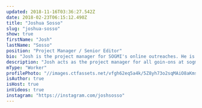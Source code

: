 ```yaml
---
updated: 2018-11-16T03:36:27.542Z
date: 2018-02-23T06:15:12.490Z
title: "Joshua Sosso"
slug: "joshua-sosso"
show: true
firstName: "Josh"
lastName: "Sosso"
position: "Project Manager / Senior Editor"
bio: "Josh is the project manager for SOGMI's online outreaches. He is passionate about bringing transformative change to the media and technology industries, and works as a web developer and designer when he isn't working with SOGMI. He also preaches Sunday nights at Freedom Fellowship Church in San Antonio, TX and frequently appears as a speaker on the Prophetic Voice of Our Time."
description: "Josh acts as the project manager for all goin-ons at sogmi.org. He is passionate about bringing transformative change to the media and technology industries, and probably spends a little too much time immersed in internet culture."
mType: "Worker"
profilePhoto: "//images.ctfassets.net/vfgh62eq5a4k/5Z8yh73o2sqMAiO8aKmsIc/bf8e90962701acda5f785ee00663cefd/13923804_1743051489302951_3753627575376913860_o.jpg"
isAuthor: true
isHost: true
inVideos: true
instagram: "https://instagram.com/joshsosso"
---
```

